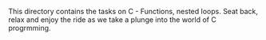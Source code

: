 This directory contains the tasks on C - Functions, nested loops. Seat back, relax and enjoy the ride as we take a plunge into the world of C progrmming.
